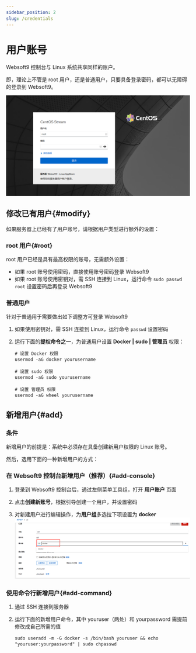 ```yaml
---
sidebar_position: 2
slug: /credentials
---
```



# 用户账号

Websoft9 控制台与 Linux 系统共享同样的账户。  

即，理论上不管是 root 用户，还是普通用户，只要具备登录密码，都可以无障碍的登录到 Websoft9。 

![Websoft9 登录界面](./assets/websoft9-loginpage.png)

## 修改已有用户{#modify}

如果服务器上已经有了用户账号，请根据用户类型进行额外的设置：  

### root 用户{#root}

root 用户已经是具有最高权限的账号，无需额外设置：

- 如果 root 账号使用密码，直接使用账号密码登录 Websoft9
- 如果 root 账号使用密钥对，需 SSH 连接到 Linux，运行命令 `sudo passwd root` 设置密码后再登录 Websoft9

### 普通用户

针对于普通用于需要做出如下调整方可登录 Websoft9

1. 如果使用密钥对，需 SSH 连接到 Linux，运行命令 `passwd` 设置密码

2. 运行下面的**提权命令之一**，为普通用户设置 **Docker | sudo | 管理员** 权限：   
    ```
    # 设置 Docker 权限
    usermod -aG docker yourusername

    # 设置 sudo 权限
    usermod -aG sudo yourusername

    # 设置 管理员 权限
    usermod -aG wheel yourusername
    ```

## 新增用户{#add}

### 条件

新增用户的前提是：系统中必须存在具备创建新用户权限的 Linux 账号。  

然后，选用下面的一种新增用户的方式：  

### 在 Websoft9 控制台新增用户（推荐）{#add-console}

1. 登录到 Websoft9 控制台后，通过左侧菜单工具组，打开 **用户账户** 页面

2. 点击**创建新账号**，根据引导创建一个用户，并设置密码

3. 对新建用户进行编辑操作，为**用户组**多选拉下项设置为 **docker**
   ![赋予 docker 组权限](./assets/websoft9-addgroupdocker.png)

### 使用命令行新增用户{#add-command}

1. 通过 SSH 连接到服务器

2. 运行下面的新增用户命令，其中 youruser（两处）和 yourpassword 需提前修改成自己所需的值
    ```
    sudo useradd -m -G docker -s /bin/bash youruser && echo "youruser:yourpassword" | sudo chpasswd
    ```


